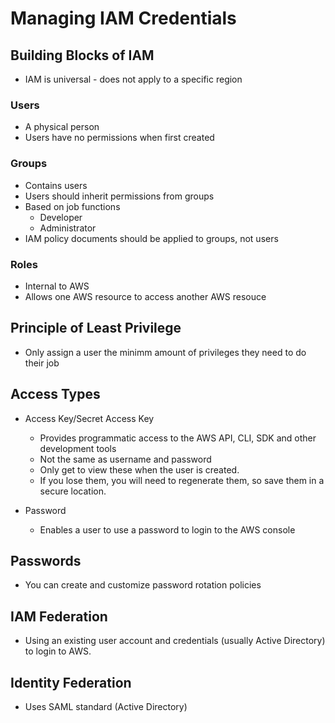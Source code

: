 # Managing IAM Credentials

## Building Blocks of IAM
- IAM is universal - does not apply to a specific region

### Users
- A physical person
- Users have no permissions when first created

### Groups 
- Contains users
- Users should inherit permissions from groups
- Based on job functions
    - Developer
    - Administrator
- IAM policy documents should be applied to groups, not users

### Roles
- Internal to AWS
- Allows one AWS resource to access another AWS resouce

## Principle of Least Privilege
- Only assign a user the minimm amount of privileges they need to do their job

## Access Types
- Access Key/Secret Access Key
    - Provides programmatic access to the AWS API, CLI, SDK and other development tools
    - Not the same as username and password
    - Only get to view these when the user is created.  
    - If you lose them, you will need to regenerate them, so save them in a secure location.

- Password
    - Enables a user to use a password to login to the AWS console

## Passwords
- You can create and customize password rotation policies

## IAM Federation
- Using an existing user account and credentials (usually Active Directory) to login to AWS.

## Identity Federation
- Uses SAML standard (Active Directory)
